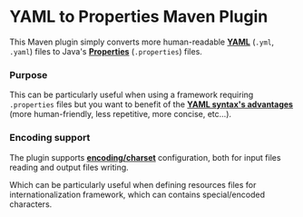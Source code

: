 # YAML to Properties Maven Plugin



This Maven plugin simply converts more human-readable [**YAML**](https://yaml.org/) (`.yml`, `.yaml`) files to Java's [**Properties**](https://docs.oracle.com/javase/tutorial/essential/environment/properties.html) (`.properties`) files.



### Purpose

This can be particularly useful when using a framework requiring `.properties` files but you want to benefit of the [**YAML syntax's advantages**](https://www.baeldung.com/spring-yaml-vs-properties) (more human-friendly, less repetitive, more concise, etc…).



### Encoding support

The plugin supports [**encoding/charset**](https://docs.oracle.com/javase/8/docs/technotes/guides/intl/encoding.doc.html) configuration, both for input files reading and output files writing.

Which can be particularly useful when defining resources files for internationalization framework, which can contains special/encoded characters.

